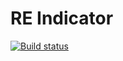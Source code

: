 # RE Indicator

[![Build status](https://ci.appveyor.com/api/projects/status/y01gboei66sqclad?svg=true)](https://ci.appveyor.com/project/Vasilij-jV/niknames)